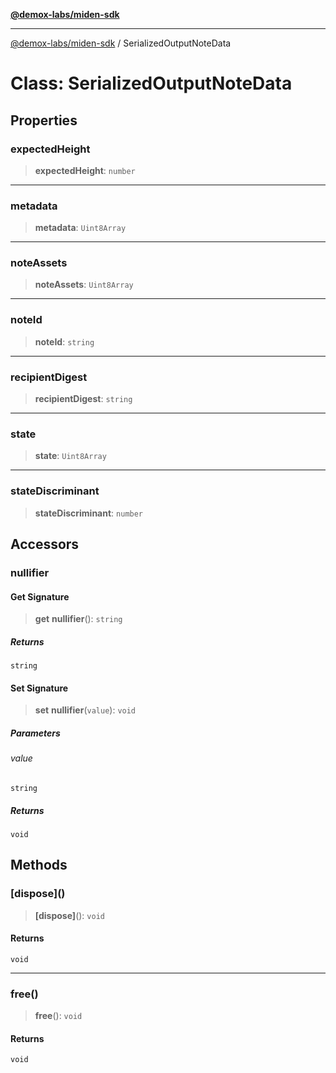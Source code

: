 [**@demox-labs/miden-sdk**](../README.md)

***

[@demox-labs/miden-sdk](../README.md) / SerializedOutputNoteData

# Class: SerializedOutputNoteData

## Properties

### expectedHeight

> **expectedHeight**: `number`

***

### metadata

> **metadata**: `Uint8Array`

***

### noteAssets

> **noteAssets**: `Uint8Array`

***

### noteId

> **noteId**: `string`

***

### recipientDigest

> **recipientDigest**: `string`

***

### state

> **state**: `Uint8Array`

***

### stateDiscriminant

> **stateDiscriminant**: `number`

## Accessors

### nullifier

#### Get Signature

> **get** **nullifier**(): `string`

##### Returns

`string`

#### Set Signature

> **set** **nullifier**(`value`): `void`

##### Parameters

###### value

`string`

##### Returns

`void`

## Methods

### \[dispose\]()

> **\[dispose\]**(): `void`

#### Returns

`void`

***

### free()

> **free**(): `void`

#### Returns

`void`
